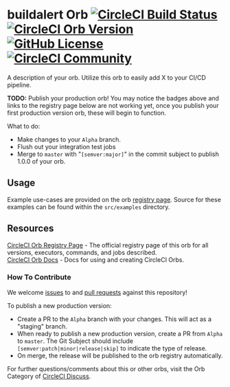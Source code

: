 # buildalert Orb [![CircleCI Build Status](https://circleci.com/gh/annapamma/buildalert.svg?style=shield "CircleCI Build Status")](https://circleci.com/gh/annapamma/buildalert) [![CircleCI Orb Version](https://img.shields.io/badge/endpoint.svg?url=https://badges.circleci.io/orb/oss-tools/buildalert)](https://circleci.com/orbs/registry/orb/oss-tools/buildalert) [![GitHub License](https://img.shields.io/badge/license-MIT-lightgrey.svg)](https://raw.githubusercontent.com/annapamma/buildalert/master/LICENSE) [![CircleCI Community](https://img.shields.io/badge/community-CircleCI%20Discuss-343434.svg)](https://discuss.circleci.com/c/ecosystem/orbs)

A description of your orb. Utilize this orb to easily add X to your CI/CD pipeline.

**TODO:**
Publish your production orb! You may notice the badges above and links to the registry page below are not working yet, once you publish your first production version orb, these will begin to function.

What to do:
* Make changes to your `Alpha` branch.
* Flush out your integration test jobs
* Merge to `master` with "`[semver:major]`" in the commit subject to publish 1.0.0 of your orb.


## Usage

Example use-cases are provided on the orb [registry page](https://circleci.com/orbs/registry/orb/oss-tools/buildalert#usage-examples). Source for these examples can be found within the `src/examples` directory.


## Resources

[CircleCI Orb Registry Page](https://circleci.com/orbs/registry/orb/oss-tools/buildalert) - The official registry page of this orb for all versions, executors, commands, and jobs described.  
[CircleCI Orb Docs](https://circleci.com/docs/2.0/orb-intro/#section=configuration) - Docs for using and creating CircleCI Orbs.  

### How To Contribute

We welcome [issues](https://github.com/annapamma/buildalert/issues) to and [pull requests](https://github.com/annapamma/buildalert/pulls) against this repository!

To publish a new production version:
* Create a PR to the `Alpha` branch with your changes. This will act as a "staging" branch.
* When ready to publish a new production version, create a PR from `Alpha` to `master`. The Git Subject should include `[semver:patch|minor|release|skip]` to indicate the type of release.
* On merge, the release will be published to the orb registry automatically.

For further questions/comments about this or other orbs, visit the Orb Category of [CircleCI Discuss](https://discuss.circleci.com/c/orbs).
